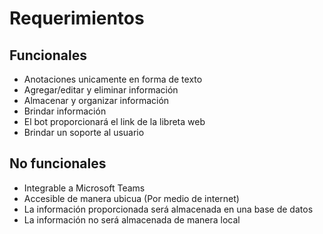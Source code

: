 # Requerimientos

## Funcionales
-	Anotaciones unicamente en forma de texto
- Agregar/editar y eliminar información
- Almacenar y organizar información
- Brindar información
- El bot proporcionará el link de la libreta web
- Brindar un soporte al usuario 
## No funcionales
-	Integrable a Microsoft Teams
-	Accesible de manera ubicua (Por medio de internet)
- La información proporcionada será almacenada en una base de datos
- La información no será almacenada de manera local 

